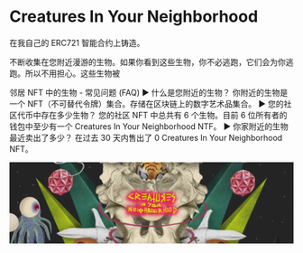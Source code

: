 # Creatures In Your Neighborhood

在我自己的 ERC721 智能合约上铸造。

不断收集在您附近漫游的生物。如果你看到这些生物，你不必逃跑，它们会为你逃跑。所以不用担心。这些生物被

邻居 NFT 中的生物 - 常见问题 (FAQ)
▶ 什么是您附近的生物？
你附近的生物是一个 NFT（不可替代令牌）集合。存储在区块链上的数字艺术品集合。
▶ 您的社区代币中存在多少生物？
您的社区 NFT 中总共有 6 个生物。目前 6 位所有者的钱包中至少有一个 Creatures In Your Neighborhood NTF。
▶ 你家附近的生物最近卖出了多少？
在过去 30 天内售出了 0 Creatures In Your Neighborhood NFT。

![NFT](unnamed.jpg)

